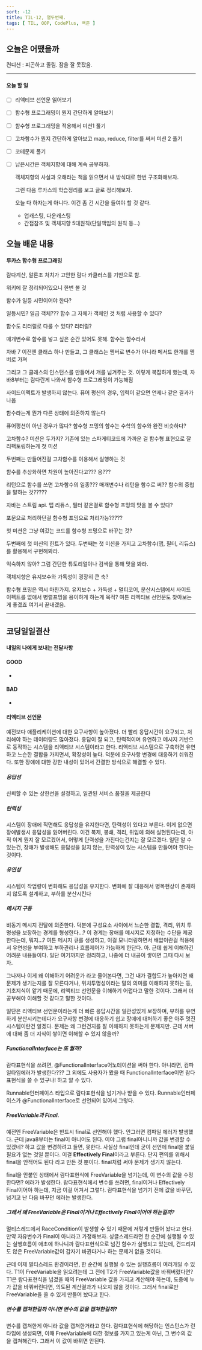 ```yaml
---
sort: -12
title: TIL-12, 열두번째.
tags: [ TIL, OOP, CodePlus, 백준 ]
---
```


## 오늘은 어땠을까

컨디션 : 피곤하고 졸림. 잠을 잘 못잤음.



***

#### 오늘 할 일

- [ ] 리액티브 선언문 읽어보기

- [ ] 함수형 프로그래밍이 뭔지 간단하게 알아보기

- [ ] 함수형 프로그래밍을 적용해서 미션1 풀기

- [ ] 고차함수가 뭔지 간단하게 알아보고 map, reduce, filter를 써서 미션 2 풀기

- [ ] 코테문제 풀기

- [ ] 남은시간은 객체지향에 대해 계속 공부하자.

  객체지향의 사실과 오해라는 책을 읽으면서 내 방식대로 한번 구조화해보자.

  그런 다음 루카스의 학습정리를 보고 글로 정리해보자. 

  오늘 다 하자는게 아니다. 이건 좀 긴 시간을 들여야 할 것 같다.

  * 업캐스팅, 다운캐스팅
  * 간접참조 및 객체지향 5대원칙(단일책임의 원칙 등...)



## 오늘 배운 내용  
#### 루카스 함수형 프로그래밍

람다계산, 알론조 처치가 고안한 람다 카큘러스를 기반으로 함. 

위키에 잘 정리되어있으니 한번 볼 것

함수가 일등 시민이어야 한다?

일등시민? 일급 객체??? 함수 그 자체가 객체인 것 처럼 사용할 수 있다?

함수도 리터럴로 다룰 수 있다? 리터럴?

매개변수로 함수를 넣고 싶은 순간 있어도 못해. 함수는 함수라서

자바 7 이전엔 클래스 하나 만들고, 그 클래스는 멤버로 변수가 아니라 메서드 한개를 멤버로 가져

그리고 그 클래스의 인스턴스를 만들어서 걔를 넘겨주는 것. 이렇게 복잡하게 했는데, 자바8부터는 람다란게 나와서 함수형 프로그래밍이 가능해짐

사이드이펙트가 발생하지 않는다. 퓨어 펑션의 경우, 입력이 같으면 언제나 같은 결과가 나옴

함수라는게 뭔가 다른 상태에 의존하지 않는다

퓨어펑션이 아닌 경우가 많다? 함수형 프밍의 함수는 수학의 함수와 완전 비슷하다?

고차함수? 미션은 두가지? 기존에 있는 스파게티코드에 가까운 걸 함수형 표현으로 잘 리팩토링하는게 첫 미션

두번째는 만들어진걸 고차함수를 이용해서 실행하는 것

함수를 추상화하면 차원이 높아진다고??? 응???

리턴으로 함수를 쓰면 고차함수의 일종??? 매개변수나 리턴을 함수로 써?? 함수의 중첩을 말하는 것?????

자바는 스트림 api. 맵 리듀스, 필터 같은걸로 함수형 프밍의 맛을 볼 수 있다?

포문으로 처리하던걸 함수형 프밍으로 처리가능?????

첫 미션은 그냥 여깄는 코드를 함수형 프밍으로 바꾸는 것?

두번째에 첫 미션의 힌트가 있다. 두번째는 첫 미션을 가지고 고차함수(맵, 필터, 리듀스)를 활용해서 구현해봐라.

익숙하지 않아? 그럼 간단한 튜토리얼이나 검색을 통해 맛을 봐라.

객체지향은 유지보수와 가독성이 굉장히 큰 축?

함수형 프밍은 역시 마찬가지. 유지보수 + 가독성 + 멀티코어, 분산시스템에서 사이드 이펙트를 없애서 병렬프밍을 용이하게 하는게 목적? 여튼 리엑티브 선언문도 찾아보는게 좋겠죠 여기서 끝내겠음.



***

## 코딩일일결산
#### 내일의 나에게 보내는 전달사항

#### GOOD

* 

#### BAD

* 



#### 리액티브 선언문

예전보다 애플리케이션에 대한 요구사항이 높아졌다. 더 빨리 응답시간이 요구되고, 처리해야 하는 데이터량도 많아졌다. 응답이 잘 되고, 탄력적이며 유연하고 메시지 기반으로 동작하는 시스템을 리액티브 시스템이라고 한다. 리액티브 시스템으로 구축하면 유연하고 느슨한 결합을 가지면서, 확장성이 높다. 덕분에 요구사항 변경에 대응하기 쉬워진다. 또한 장애에 대한 강한 내성이 있어서 간결한 방식으로 해결할 수 있다.

##### 응답성

신뢰할 수 있는 상한선을 설정하고, 일관된 서비스 품질을 제공한다

##### 탄력성

시스템이 장애에 직면해도 응답성을 유지한다면, 탄력성이 있다고 부른다. 이게 없으면 장애발생시 응답성을 잃어버린다. 이건 복제, 봉쇄, 격리, 위임에 의해 실현된다는데, 아직 이게 뭔지 잘 모르겠어서, 어떻게 탄력성을 가진다는건지는 잘 모르겠다. 일단 알 수 있는건, 장애가 발생해도 응답성을 잃지 않는, 탄력성이 있는 시스템을 만들어야 한다는 것이다.

##### 유연성

시스템이 작업량이  변화해도 응답성을 유지한다. 변화에 잘 대응해서 병목현상이 존재하지 않도록 설계하고, 부하를 분산시킨다

##### 메시지 구동

비동기 메시지 전달에 의존한다. 덕분에 구성요소 사이에서 느슨한 결합, 격리, 위치 투명성을 보장하는 경계를 형성한다...? 이 경계는 장애를 메시지로 지정하는 수단을 제공한다는데, 뭐지...? 여튼 메시지 큐를 생성하고, 이걸 모니터링하면서 배압이란걸 적용해서 유연성을 부여하고 부하관리나 흐름제어가 가능하게 한단다. 아. 근데 쉽게 이해하긴 어려운 내용들이다. 일단 여기까지만 정리하고, 나중에 더 내공이 쌓이면 그때 다시 보자. 

그나저나 이게 왜 이해하기 어려운가 라고 물어본다면, 그건 내가 결합도가 높아지면 왜 문제가 생기는지를 잘 모른다거나, 위치투명성이라는 말의 의미를 이해하지 못하는 등, 기초지식이 얕기 때문에, 리액티브 선언문을 이해하기 어렵다고 말한 것이다. 그래서 더 공부해야 이해할 것 같다고 말한 것이다.

일단은 리액티브 선언문이라는게 더 빠른 응답시간을 일관성있게 보장하며, 부하를 유연하게 분산시키는데다가 요구사항 변경에 대응하기 쉽고 장애에 대처하기 좋은 아주 멋진 시스템이란건 알겠다. 문제는 왜 그런건지를 잘 이해하지 못하는게 문제지만. 근데 서버에 대해 좀 더 지식이 쌓이면 이해할 수 있지 않을까?



##### FunctionalInterface는 또 뭘까?

람다표현식을 쓰려면, @FunctionalInterface어노테이션을 써야 한다. 아니라면, 컴파일타임에러가 발생한다??? 그 외에도 사용자가 봤을 때 FunctionalInterface이면 람다표현식을 쓸 수 있구나! 하고 알 수 있다.

Runnable인터페이스 타입으로 람다표현식을 넘기거나 받을 수 있다. Runnable인터페이스가 @FunctionalInterface로 선언되어 있어서 그렇다.

##### FreeVariable과 Final.

예전엔 FreeVariable은 반드시 final로 선언해야 했다. 안그러면 컴파일 에러가 발생했다. 근데 java8부터는 final이 아니어도 된다. 이야 그럼 final아니니까 값을 변경할 수 있겠네? 하고 값을 변경하려고 들면, 못한다. 사실상 final인데 굳이 선언에 final을 붙일 필요가 없는 것일 뿐이다. 이걸 **Effectively Final**이라고 부른다. 단지 편의를 위해서 final을 안적어도 된다 라고 만든 것 뿐이다. final처럼 써야 문제가 생기지 않는다.

final을 안붙인 상태에서 람다표현식에 FreeVariable을 넘기는데, 이 변수의 값을 수정한다면? 에러가 발생한다. 람다표현식에서 변수를 쓰려면, final이거나 Effectively Final이어야 하는데, 지금 이걸 어겨서 그렇다. 람다표현식을 넘기기 전에 값을 바꾸던, 넘기고 난 다음 바꾸던 에러는 발생한다.

##### 그래서 왜 FreeVariable은 Final이거나 Effectively Final이어야 하는걸까? 

멀티스레드에서 RaceCondition이 발생할 수 있기 때문에 저렇게 만들어 놨다고 한다. 만약 자유변수가 Final이 아니라고 가정해보자. 싱글스레드라면 한 순간에 실행될 수 있는 실행흐름이 애초에 하나니까 람다표현식으로 넘긴 함수가 실행되고 있는데, 건드리지도 않은 FreeVariable값이 갑자기 바뀐다거나 하는 문제거 없을 것이다.

근데 이제 멀티스레드 환경이라면, 한 순간에 실행될 수 있는 실행흐름이 여러개일 수 있다. T1이 FreeVariable을 읽으려는데 그 전에 T2가 FreeVariable값을 바꿔버렸다면? T1은 람다표현식을 넘겼을 때의 FreeVariable 값을 가지고 계산해야 하는데, 도중에 누가 값을 바꿔버린다면, 의도된 계산결과가 나오지 않을 것이다. 그래서 final로만 FreeVariable을 쓸 수 있게 만들어 놨다고 한다.

##### 변수를 캡쳐한걸까 아니면 변수의 값을 캡쳐한걸까?

변수를 캡쳐한게 아니라 값을 캡쳐한거라고 한다. 람다표현식에 해당하는 인스턴스가 런타임에 생성되면, 이때 FreeVariable에 대한 정보를 가지고 있는게 아닌, 그 변수의 값을 캡쳐해간다. 그래서 이 값이 바뀌면 안된다.